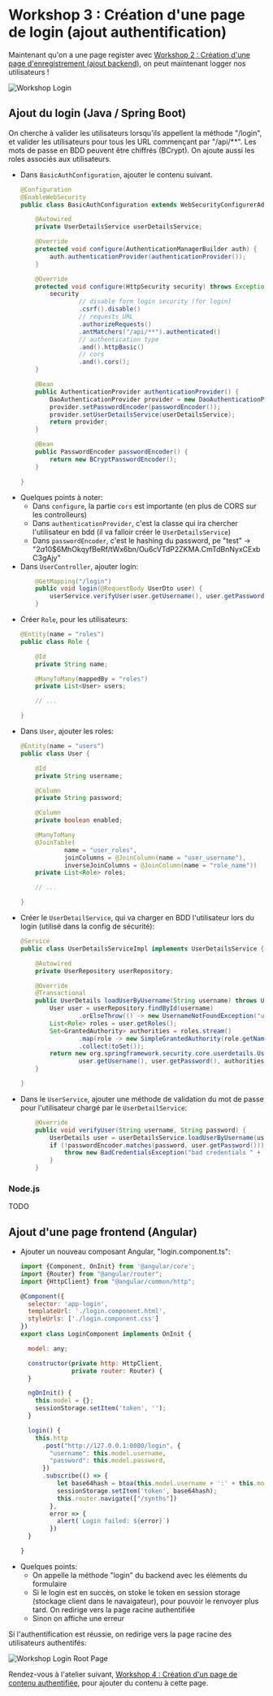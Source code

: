 # Workshop 3 : Création d'une page de login (ajout authentification)

Maintenant qu'on a une page register avec [Workshop 2 : Création d'une page d'enregistrement (ajout backend)](2-backend), on peut maintenant logger nos utilisateurs !

![Workshop Login](workshop-login.png)

## Ajout du login (Java / Spring Boot)

On cherche à valider les utilisateurs lorsqu'ils appellent la méthode "/login", et valider les utilisateurs pour tous les URL commençant par "/api/**". Les mots de passe en BDD peuvent être chiffrés (BCrypt). On ajoute aussi les roles associés aux utilisateurs.

- Dans `BasicAuthConfiguration`, ajouter le contenu suivant.
    ```java
    @Configuration
    @EnableWebSecurity
    public class BasicAuthConfiguration extends WebSecurityConfigurerAdapter {
    
        @Autowired
        private UserDetailsService userDetailsService;
    
        @Override
        protected void configure(AuthenticationManagerBuilder auth) {
            auth.authenticationProvider(authenticationProvider());
        }
    
        @Override
        protected void configure(HttpSecurity security) throws Exception {
            security
                    // disable form login security (for login)
                    .csrf().disable()
                    // requests URL
                    .authorizeRequests()
                    .antMatchers("/api/**").authenticated()
                    // authentication type
                    .and().httpBasic()
                    // cors
                    .and().cors();
        }
    
        @Bean
        public AuthenticationProvider authenticationProvider() {
            DaoAuthenticationProvider provider = new DaoAuthenticationProvider();
            provider.setPasswordEncoder(passwordEncoder());
            provider.setUserDetailsService(userDetailsService);
            return provider;
        }
    
        @Bean
        public PasswordEncoder passwordEncoder() {
            return new BCryptPasswordEncoder();
        }
    
    }
    ```
- Quelques points à noter:
    - Dans `configure`, la partie `cors` est importante (en plus de CORS sur les controlleurs)
    - Dans `authenticationProvider`, c'est la classe qui ira chercher l'utilisateur en bdd (il va falloir créer le `UserDetailsService`)
    - Dans `passwordEncoder`, c'est le hashing du password, pe "test" -> "$2a$10$6MhOkqyfBeRf/tWx6bn/Ou6cVTdP2ZKMA.CmTdBnNyxCExbC3gAjy"
- Dans `UserController`, ajouter login:
    ```java
        @GetMapping("/login")
        public void login(@RequestBody UserDto user) {
            userService.verifyUser(user.getUsername(), user.getPassword());
        }
    ```
- Créer `Role`, pour les utilisateurs:
    ```java
    @Entity(name = "roles")
    public class Role {
    
        @Id
        private String name;
    
        @ManyToMany(mappedBy = "roles")
        private List<User> users;
    
        // ...
    
    }
    ```
- Dans `User`, ajouter les roles:
    ```java
    @Entity(name = "users")
    public class User {
    
        @Id
        private String username;
    
        @Column
        private String password;
    
        @Column
        private boolean enabled;
    
        @ManyToMany
        @JoinTable(
                name = "user_roles",
                joinColumns = @JoinColumn(name = "user_username"),
                inverseJoinColumns = @JoinColumn(name = "role_name"))
        private List<Role> roles;
    
        // ...
    
    }
    ```
- Créer le `UserDetailService`, qui va charger en BDD l'utilisateur lors du login (utilisé dans la config de sécurité):
    ```java
    @Service
    public class UserDetailsServiceImpl implements UserDetailsService {
    
        @Autowired
        private UserRepository userRepository;
    
        @Override
        @Transactional
        public UserDetails loadUserByUsername(String username) throws UsernameNotFoundException {
            User user = userRepository.findById(username)
                    .orElseThrow(() -> new UsernameNotFoundException("user not found " + username));
            List<Role> roles = user.getRoles();
            Set<GrantedAuthority> authorities = roles.stream()
                    .map(role -> new SimpleGrantedAuthority(role.getName()))
                    .collect(toSet());
            return new org.springframework.security.core.userdetails.User(
                    user.getUsername(), user.getPassword(), authorities);
        }
    
    }
    ```
- Dans le `UserService`, ajouter une méthode de validation du mot de passe pour l'utilisateur chargé par le `UserDetailService`:
    ```java
        @Override
        public void verifyUser(String username, String password) {
            UserDetails user = userDetailsService.loadUserByUsername(username);
            if (!passwordEncoder.matches(password, user.getPassword())) {
                throw new BadCredentialsException("bad credentials " + username);
            }
        }
    ```

### Node.js

TODO

## Ajout d'une page frontend (Angular)

- Ajouter un nouveau composant Angular, "login.component.ts":
    ```javascript
    import {Component, OnInit} from '@angular/core';
    import {Router} from "@angular/router";
    import {HttpClient} from "@angular/common/http";
    
    @Component({
      selector: 'app-login',
      templateUrl: './login.component.html',
      styleUrls: ['./login.component.css']
    })
    export class LoginComponent implements OnInit {
    
      model: any;
    
      constructor(private http: HttpClient,
                  private router: Router) {
      }
    
      ngOnInit() {
        this.model = {};
        sessionStorage.setItem('token', '');
      }
    
      login() {
        this.http
          .post("http://127.0.0.1:8080/login", {
            "username": this.model.username,
            "password": this.model.password,
          })
          .subscribe(() => {
              let base64hash = btoa(this.model.username + ':' + this.model.password);
              sessionStorage.setItem('token', base64hash);
              this.router.navigate(["/synths"])
            },
            error => {
              alert(`Login failed: ${error}`)
            })
      }
    
    }
    ```
- Quelques points:
    - On appelle la méthode "login" du backend avec les éléments du formulaire
    - Si le login est en succès, on stoke le token en session storage (stockage client dans le navaigateur), pour pouvoir le renvoyer plus tard. On redirige vers la page racine authentifiée
    - Sinon on affiche une erreur

Si l'authentification est réussie, on redirige vers la page racine des utilisateurs authentifés:

![Workshop Login Root Page](workshop-login-root-page.png)

Rendez-vous à l'atelier suivant, [Workshop 4 : Création d'un page de contenu authentifiée](4-contenu), pour ajouter du contenu à cette page.

